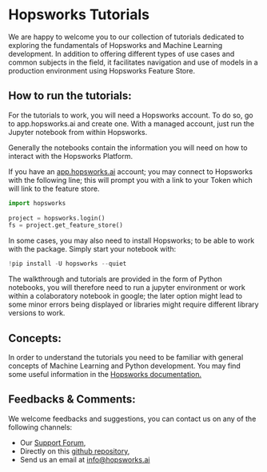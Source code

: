 # Hopsworks Tutorials
We are happy to welcome you to our collection of tutorials dedicated to exploring the fundamentals of Hopsworks and Machine Learning development. In addition to offering different types of use cases and common subjects in the field, it facilitates navigation and use of models in a production environment using Hopsworks Feature Store.

## How to run the tutorials:
For the tutorials to work, you will need a Hopsworks account. To do so, go to app.hopsworks.ai and create one. With a managed account, just run the Jupyter notebook from within Hopsworks.

Generally the notebooks contain the information you will need on how to interact with the Hopsworks Platform.

If you have an [app.hopsworks.ai](https://app.hopsworks.ai) account; you may connect to Hopsworks with the following line; this will prompt you with a link to your Token which will link to the feature store. 

```python
import hopsworks
 
project = hopsworks.login()
fs = project.get_feature_store()
```

In some cases, you may also need to install Hopsworks; to be able to work with the package. Simply start your notebook with: 
```python
!pip install -U hopsworks --quiet
```
The walkthrough and tutorials are provided in the form of Python notebooks, you will therefore need to run a jupyter environment or work within a colaboratory notebook in google; the later option might lead to some minor errors being displayed or libraries might require different library versions to work.

## Concepts:
In order to understand the tutorials you need to be familiar with general concepts of Machine Learning and Python development. You may find some useful information in the [Hopsworks documentation.](https://docs.hopsworks.ai) 

## Feedbacks & Comments:
We welcome feedbacks and suggestions, you can contact us on any of the following channels:
- Our [Support Forum](https://community.hopsworks.ai/),
- Directly on this [github repository](https://github.com/logicalclocks/hopsworks-tutorials),
- Send us an email at info@hopsworks.ai 
